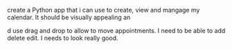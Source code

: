 create a Python app that i can use to create, view and mangage my calendar. It should be visually appealing an



d use drag and drop to allow to move appointments. I need to be able to add delete edit.  I needs to look really good.